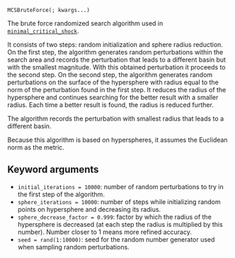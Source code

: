 ```
MCSBruteForce(; kwargs...)
```

The brute force randomized search algorithm used in [`minimal_critical_shock`](@ref).

It consists of two steps: random initialization and sphere radius reduction. On the first step, the algorithm generates random perturbations within the search area and records the perturbation that leads to a different basin but with the smallest magnitude. With this obtained perturbation it proceeds to the second step. On the second step, the algorithm generates random perturbations on the surface of the hypersphere with radius equal to the norm of the perturbation found in the first step. It reduces the radius of the hypersphere and continues searching for the better result with a smaller radius. Each time a better result is found, the radius is reduced further.

The algorithm records the perturbation with smallest radius that leads to a different basin.

Because this algorithm is based on hyperspheres, it assumes the Euclidean norm as the metric.

## Keyword arguments

  * `initial_iterations = 10000`: number of random perturbations to try in the first step of the algorithm.
  * `sphere_iterations = 10000`: number of steps while initializing random points on hypersphere and decreasing its radius.
  * `sphere_decrease_factor = 0.999`: factor by which the radius of the hypersphere is decreased (at each step the radius is multiplied by this number). Number closer to 1 means more refined accuracy.
  * `seed = rand(1:10000)`: seed for the random number generator used when sampling random perturbations.
